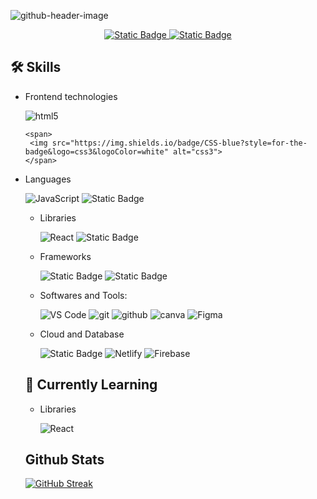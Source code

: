 ![github-header-image](https://github.com/MarkVincent06/MarkVincent06/assets/99129600/bdb85813-bd9a-4049-8626-18e2800be4de)
<div align="center">
      <span>
        <a target="_blank" href="https://www.facebook.com/markvincentcleofe06"><img alt="Static Badge" src="https://img.shields.io/badge/Facebook-%23316FF6?style=for-the-badge&logo=facebook&logoColor=white&link=https%3A%2F%2Fwww.facebook.com%2Fmarkvincentcleofe06" alt="Facebook">
      </a>
     </span>
     <span>
        <a target="_blank" href="www.linkedin.com/in/mark-vincent06"><img alt="Static Badge" src="https://img.shields.io/badge/LinkedIn-%23316FF6?style=for-the-badge&logo=linkedin&logoColor=white&link=www.linkedin.com%2Fin%2Fmark-vincent06">
      </a>
     </span>
</div>

## 🛠 Skills
* Frontend technologies

  <div align="left">
      <span>
       <img src="https://img.shields.io/badge/HTML-red?style=for-the-badge&logo=html5&logoColor=white" alt="html5">
      </span>

      <span>
       <img src="https://img.shields.io/badge/CSS-blue?style=for-the-badge&logo=css3&logoColor=white" alt="css3">
      </span>
  </div>

* Languages

    <div align="left">
      <span>
        <img src="https://img.shields.io/badge/JavaScript-323330?style=for-the-badge&logo=javascript&logoColor=F7DF1E" alt="JavaScript">
      </span>
      <span>
        <img alt="Static Badge" src="https://img.shields.io/badge/PHP-%23777BB4?style=for-the-badge&logo=php&logoColor=474A8A" alt="PHP![github-header-image](https://github.com/MarkVincent06/MarkVincent06/assets/99129600/432141de-5a94-4891-8a36-4d481927de19)
">
      </span>
    </div>
    
* Libraries

    <div align="left">
      <span>
         <img src="https://img.shields.io/badge/React-20232A?style=for-the-badge&logo=react&logoColor=61DAFB" alt="React">
      </span>
      <span>
         <img alt="Static Badge" src="https://img.shields.io/badge/jQuery-%2306B6D4?style=for-the-badge&logo=jquery&logoColor=%230769AD" alt="jQuery">
      </span>
    </div>

* Frameworks

    <div align="left">
      <span>
       <img alt="Static Badge" src="https://img.shields.io/badge/Bootstrap-%237952B3?style=for-the-badge&logo=bootstrap&logoColor=white" alt="Bootsrap">
      </span>
      <span>
       <img alt="Static Badge" src="https://img.shields.io/badge/Tailwind%20CSS-%2306B6D4?style=for-the-badge&logo=tailwindcss&logoColor=white" alt="Tailwind CSS">
      </span>
    </div>

* Softwares and Tools:
  <div align="left">
    <span>
      <img src="https://img.shields.io/badge/VSCode-0078D4?style=for-the-badge&logo=visual%20studio%20code&logoColor=white" alt="VS Code">
    </span>
    <span>
      <img src="https://img.shields.io/badge/GIT-E44C30?style=for-the-badge&logo=git&logoColor=white" alt="git">
    </span>
    <span>
      <img src="https://img.shields.io/badge/GitHub-100000?style=for-the-badge&logo=github&logoColor=white" alt="github">
    </span>
    <span>
      <img src="https://img.shields.io/badge/Canva-%2300C4CC.svg?&style=for-the-badge&logo=Canva&logoColor=white" alt="canva">
    </span>
    <span>
      <img src="https://img.shields.io/badge/Figma-F24E1E?style=for-the-badge&logo=figma&logoColor=white" alt="Figma">
    </span>
  </div>

*  Cloud and Database
    <div align="left">
      <span>
       <img alt="Static Badge" src="https://img.shields.io/badge/MySQL-%23f89820?style=for-the-badge&logo=mysql&logoColor=black" alt="MySQL">
      </span>
      <span>
        <img src="https://img.shields.io/badge/Netlify-00C7B7?style=for-the-badge&logo=netlify&logoColor=white" alt="Netlify">
      </span>
      <span>
        <img src="https://img.shields.io/badge/Firebase-FFCA28.svg?style=for-the-badge&logo=Firebase&logoColor=black" alt="Firebase">
      </span>
    </div>

## 🔭 Currently Learning

  * Libraries
    
    <div>
      <span>
         <img src="https://img.shields.io/badge/React-20232A?style=for-the-badge&logo=react&logoColor=61DAFB" alt="React">
      </span>
    </div>
  

## Github Stats
   [![GitHub Streak](https://streak-stats.demolab.com?user=MarkVincent06)](https://git.io/streak-stats)
